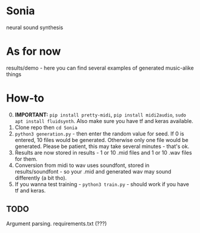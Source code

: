 # Sonia
neural sound synthesis

# As for now
results/demo - here you can find several examples of generated music-alike things
# How-to
0.  **IMPORTANT:** `pip install pretty-midi`, `pip install midi2audio`, `sudo apt install fluidsynth`. Also make sure you have tf and keras available.
1.  Clone repo then `cd Sonia`
2.  `python3 generation.py` - then enter the random value for seed. If 0 is entered, 10 files would be generated. Otherwise only one file would be generated. Please be patient, this may take several minutes - that's ok.
3.  Results are now stored in results - 1 or 10 .mid files and 1 or 10 .wav files for them.
4.  Conversion from midi to wav uses soundfont, stored in results/soundfont - so your .mid and generated wav may sound differently (a bit tho).
5.  If you wanna test training - `python3 train.py` - should work if you have tf and keras.
## TODO
Argument parsing. requirements.txt (???)
